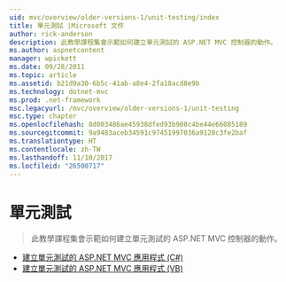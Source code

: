 ```yaml
---
uid: mvc/overview/older-versions-1/unit-testing/index
title: 單元測試 |Microsoft 文件
author: rick-anderson
description: 此教學課程集會示範如何建立單元測試的 ASP.NET MVC 控制器的動作。
ms.author: aspnetcontent
manager: wpickett
ms.date: 09/28/2011
ms.topic: article
ms.assetid: b21d9a30-6b5c-41ab-a8e4-2fa18acd8e9b
ms.technology: dotnet-mvc
ms.prod: .net-framework
msc.legacyurl: /mvc/overview/older-versions-1/unit-testing
msc.type: chapter
ms.openlocfilehash: 8d003486ae45938dfed93b908c4be44e66085189
ms.sourcegitcommit: 9a9483aceb34591c97451997036a9120c3fe2baf
ms.translationtype: HT
ms.contentlocale: zh-TW
ms.lasthandoff: 11/10/2017
ms.locfileid: "26500717"
---
```

<a name="unit-testing"></a>單元測試
====================
> 此教學課程集會示範如何建立單元測試的 ASP.NET MVC 控制器的動作。


- [建立單元測試的 ASP.NET MVC 應用程式 (C#)](creating-unit-tests-for-asp-net-mvc-applications-cs.md)
- [建立單元測試的 ASP.NET MVC 應用程式 (VB)](creating-unit-tests-for-asp-net-mvc-applications-vb.md)
